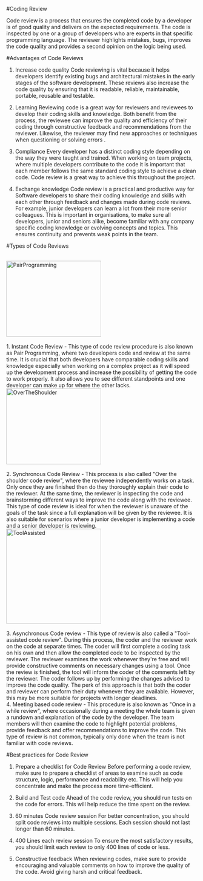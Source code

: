 #Coding Review

Code review is a process that ensures the completed code by a developer is of good quality and delivers on the expected requirements. The code is inspected by one or a group of developers who are experts in that specific programming language. The reviewer highlights mistakes, bugs, improves the code quality and provides a second opinion on the logic being used.



#Advantages of Code Reviews

1. Increase code quality
Code reviewing is vital because it helps developers identify existing bugs and architectural mistakes in the early stages of the software development. These reviews also increase the code quality by ensuring that it is readable, reliable, maintainable, portable, reusable and testable.

2. Learning
Reviewing code is a great way for reviewers and reviewees to develop their coding skills and knowledge. Both benefit from the process, the reviewee can improve the quality and efficiency of their coding through constructive feedback and recommendations from the reviewer. Likewise, the reviewer may find new approaches or techniques when questioning or solving errors .

3. Compliance
Every developer has a distinct coding style depending on the way they were taught and trained. When working on team projects, where multiple developers contribute to the code it is important that each member follows the same standard coding style to achieve a clean code. Code review is a great way to achieve this throughout the project. 

4. Exchange knowledge 
Code review is a practical and productive way for Software developers to share their coding knowledge and skills with each other through feedback and changes made during code reviews. For example, junior developers can learn a lot from their more senior colleagues. This is important in organisations, to make sure all developers, junior and seniors alike, become familiar with any company specific coding knowledge or evolving concepts and topics. This ensures continuity and prevents weak points in the team.



#Types of Code Reviews
 
 <br>
 <a>
<img alt="PairProgramming" src="https://static1.smartbear.co/smartbear/media/images/solutions/side-by-side.png" width="250" height="200">
</a>
<br>
<br>
1. Instant Code Review - This type of code review procedure is also known as Pair Programming, where two developers code and review at the same time. It is crucial that both developers have comparable coding skills and knowledge especially when working on a complex project as it will speed up the development process and increase the possibility of getting the code to work properly. It also allows you to see different standpoints and one developer can make up for where the other lacks.
 
 <br>
 <a>
<img alt="OverTheShoulder" src="https://static1.smartbear.co/smartbear/media/images/solutions/over-the-shoulder-code-review.png" width="250" height="200">
</a>
<br>
<br>
2. Synchronous Code Review - This process is also called "Over the shoulder code review", where the reviewee independently works on a task. Only once they are finished then do they thoroughly explain their code to the reviewer. At the same time, the reviewer is inspecting the code and brainstorming different ways to improve the code along with the reviewee. This type of code review is ideal for when the reviewer is unaware of the goals of the task since a full explanation will be given by the reviewee. It is also suitable for scenarios where a junior developer is implementing a code and a senior developer is reviewing. 

 <br>
<a>
<img alt="ToolAssisted" src="https://i2.wp.com/www.michaelagreiler.com/wp-content/uploads/2019/03/Code-review-cycle.png?w=414&ssl=1" width="250" height="250">
</a>
<br>
<br>
3. Asynchronous Code review - This type of review is also called a "Tool-assisted code review". During this process, the coder and the reviewer work on the code at separate times. The coder will first complete a coding task on his own and then allow the completed code to be inspected by the reviewer. The reviewer examines the work whenever they're free and will provide constructive comments on necessary changes using a tool. Once the review is finished, the tool will inform the coder of the comments left by the reviewer. The coder follows up by performing the changes advised to improve the code quality. The perk of this approach is that both the coder and reviewer can perform their duty whenever they are available. However, this may be more suitable for projects with longer deadlines.

<br>
4. Meeting based code review - This procedure is also known as "Once in a while review", where occasionally during a meeting the whole team is given a rundown and explanation of the code by the developer. The team members will then examine the code to highlight potential problems, provide feedback and offer recommendations to improve the code. This type of review is not common, typically only done when the team is not familiar with code reviews. 


<br>

#Best practices for Code Review

1. Prepare a checklist for Code Review
Before performing a code review, make sure to prepare a checklist of areas to examine such as code structure, logic, performance and readability etc. This will help you concentrate and make the process more time-efficient.
 
2. Build and Test code
Ahead of the code review, you should run tests on the code for errors. This will help reduce the time spent on the review.
 
3. 60 minutes Code review session
For better concentration, you should split code reviews into multiple sessions. Each session should not last longer than 60 minutes. 
  
4. 400 Lines each review session
To ensure the most satisfactory results, you should limit each review to only 400 lines of code or less.  
 
5. Constructive feedback
When reviewing codes, make sure to provide encouraging and valuable comments on how to improve the quality of the code. Avoid giving harsh and critical feedback. 
